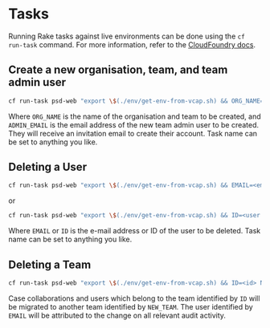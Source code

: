 # Tasks

Running Rake tasks against live environments can be done using the `cf run-task` command. For more information, refer to the [CloudFoundry docs](https://docs.cloudfoundry.org/devguide/using-tasks.html).

## Create a new organisation, team, and team admin user

```bash
cf run-task psd-web "export \$(./env/get-env-from-vcap.sh) && ORG_NAME=<name> ADMIN_EMAIL=<email address> bin/rake organisation:create" --name <task name>
```

Where `ORG_NAME` is the name of the organisation and team to be created, and `ADMIN_EMAIL` is the email address of the new team admin user to be created. They will receive an invitation email to create their account. Task name can be set to anything you like.

## Deleting a User

```bash
cf run-task psd-web "export \$(./env/get-env-from-vcap.sh) && EMAIL=<email address> rake user:delete" --name <task name>
```

or

```bash
cf run-task psd-web "export \$(./env/get-env-from-vcap.sh) && ID=<user ID> rake user:delete" --name <task name>
```

Where `EMAIL` or `ID` is the e-mail address or ID of the user to be deleted. Task name can be set to anything you like.

## Deleting a Team

```bash
cf run-task psd-web "export \$(./env/get-env-from-vcap.sh) && ID=<id> NEW_TEAM_ID=<id> EMAIL=<email address> rake team:delete" --name <task name>
```

Case collaborations and users which belong to the team identified by `ID` will be migrated to another team identified by `NEW_TEAM`. The user identified by `EMAIL` will be attributed to the change on all relevant audit activity.
